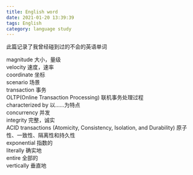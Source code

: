```yaml
---
title: English word
date: 2021-01-20 13:39:39
tags: English
category: language study
---
```

此篇记录了我曾经碰到过的不会的英语单词
<!-- more -->
magnitude 大小，量级  
velocity 速度，速率  
coordinate 坐标  
scenario 场景  
transaction 事务  
OLTP(Online Transaction Processing) 联机事务处理过程  
characterized by 以……为特点  
concurrency 并发  
integrity 完整，诚实  
ACID transactions (Atomicity, Consistency, Isolation, and Durability) 原子性、一致性、隔离性和持久性  
exponential 指数的  
literally 确实地  
entire 全部的  
vertically 垂直地
